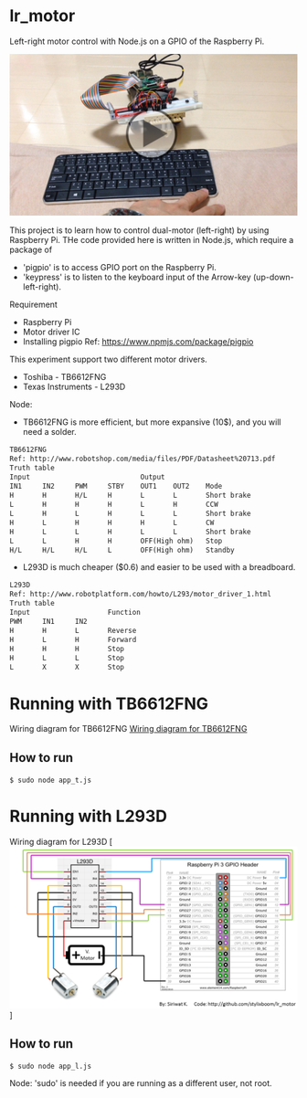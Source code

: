 # lr_motor
Left-right motor control with Node.js on a GPIO of the Raspberry Pi.

[![LR-Motor control](control.jpg)](https://youtu.be/_WbnUgH4qKM "LR-Motor control")

This project is to learn how to control dual-motor (left-right) by using Raspberry Pi.
THe code provided here is written in Node.js, which require a package of
- 'pigpio' is to access GPIO port on the Raspberry Pi.
- 'keypress' is to listen to the keyboard input of the Arrow-key (up-down-left-right).

Requirement
- Raspberry Pi
- Motor driver IC
- Installing pigpio Ref: https://www.npmjs.com/package/pigpio

This experiment support two different motor drivers.
- Toshiba - TB6612FNG
- Texas Instruments - L293D

Node:
- TB6612FNG is more efficient, but more expansive (10$), and you will need a solder.
```
TB6612FNG
Ref: http://www.robotshop.com/media/files/PDF/Datasheet%20713.pdf
Truth table
Input                           Output
IN1     IN2     PWM     STBY    OUT1    OUT2    Mode
H       H       H/L     H       L       L       Short brake
L       H       H       H       L       H       CCW
L       H       L       H       L       L       Short brake
H       L       H       H       H       L       CW
H       L       L       H       L       L       Short brake
L       L       H       H       OFF(High ohm)   Stop
H/L     H/L     H/L     L       OFF(High ohm)   Standby
```
- L293D is much cheaper ($0.6) and easier to be used with a breadboard.
```
L293D
Ref: http://www.robotplatform.com/howto/L293/motor_driver_1.html
Truth table
Input                   Function
PWM     IN1     IN2    
H       H       L       Reverse
H       L       H       Forward
H       H       H       Stop
H       L       L       Stop
L       X       X       Stop
```

# Running with TB6612FNG
Wiring diagram for TB6612FNG
[Wiring diagram for TB6612FNG](wiring_diagram.png)

## How to run
`$ sudo node app_t.js`

# Running with L293D
Wiring diagram for L293D
[![Wiring diagram for L293D](wiring_diagram_L293D.png)]

## How to run
`$ sudo node app_l.js`

Node: 'sudo' is needed if you are running as a different user, not root.
